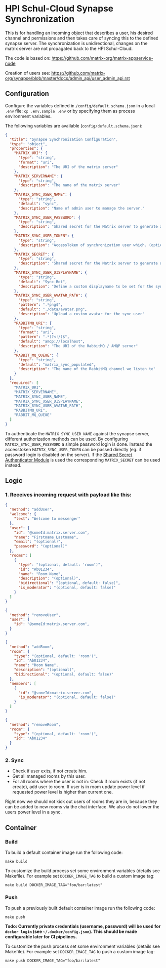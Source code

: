 # HPI Schul-Cloud Synapse Synchronization

This is for handling an incoming object that describes a user, his desired channel
and permissions and then takes care of syncing this to the defined synapse server.
The synchronization is unidirectional, changes on the matrix server are not
propagated back to the HPI Schul-Cloud.

The code is based on: https://github.com/matrix-org/matrix-appservice-node

Creation of users see: https://github.com/matrix-org/synapse/blob/master/docs/admin_api/user_admin_api.rst

## Configuration

Configure the variables defined in `/config/default.schema.json` in a local `.env` file:
`cp .env.sample .env` or by specifying them as process environment variables.

The following variables are available (`config/default.schema.json`):

```json
{
  "title": "Synapse Synchronization Configuration",
  "type": "object",
  "properties": {
    "MATRIX_URI": {
      "type": "string",
      "format": "uri",
      "description": "The URI of the matrix server"
    },
    "MATRIX_SERVERNAME": {
      "type": "string",
      "description": "The name of the matrix server"
    },
    "MATRIX_SYNC_USER_NAME": {
      "type": "string",
      "default": "sync",
      "description": "Name of admin user to manage the server."
    },
    "MATRIX_SYNC_USER_PASSWORD": {
      "type": "string",
      "description": "Shared secret for the Matrix server to generate access tokens. (optional - if MATRIX_SYNC_USER_TOKEN or MATRIX_SECRET are set)"
    },
    "MATRIX_SYNC_USER_TOKEN": {
      "type": "string",
      "description": "AccessToken of synchronization user which. (optional - if MATRIX_SYNC_USER_PASSWORD or MATRIX_SECRET are set)"
    },
    "MATRIX_SECRET": {
      "type": "string",
      "description": "Shared secret for the Matrix server to generate access tokens. (optional - if MATRIX_SYNC_USER_PASSWORD or MATRIX_SYNC_USER_TOKEN are set)"
    },
    "MATRIX_SYNC_USER_DISPLAYNAME": {
      "type": "string",
      "default": "Sync-Bot",
      "description": "Define a custom displayname to be set for the sync user"
    },
    "MATRIX_SYNC_USER_AVATAR_PATH": {
      "type": "string",
      "pattern": ".*png$",
      "default": "./data/avatar.png",
      "description": "Upload a custom avatar for the sync user"
    },
    "RABBITMQ_URI": {
      "type": "string",
      "format": "uri",
      "pattern": ".*(?<!/)$",
      "default": "amqp://localhost",
      "description": "The URI of the RabbitMQ / AMQP server"
    },
    "RABBIT_MQ_QUEUE": {
      "type": "string",
      "default": "matrix_sync_populated",
      "description": "The name of the RabbitMQ channel we listen to"
    }
  },
  "required": [
    "MATRIX_URI",
    "MATRIX_SERVERNAME",
    "MATRIX_SYNC_USER_NAME",
    "MATRIX_SYNC_USER_DISPLAYNAME",
    "MATRIX_SYNC_USER_AVATAR_PATH",
    "RABBITMQ_URI",
    "RABBIT_MQ_QUEUE"
  ]
}
```

To authenticate the `MATRIX_SYNC_USER_NAME` against the synapse server, different authorization methods can be used.
By configuring `MATRIX_SYNC_USER_PASSWORD` a simple password login is done.
Instead the accesstoken `MATRIX_SYNC_USER_TOKEN` can be passed directly (eg. if password login is disabled on the server).
If the [Shared Secret Authenticator Module](https://github.com/devture/matrix-synapse-shared-secret-auth) is used
the corresponding `MATRIX_SECRET` can be used instead.

## Logic

### 1. Receives incoming request with payload like this:

```json
{
  "method": "addUser",
  "welcome": {
    "text": "Welcome to messenger"
  },
  "user": {
    "id": "@someId:matrix.server.com",
    "name": "Firstname Lastname",
    "email": "(optional)",
    "password": "(optional)"
  },
  "rooms": [
    {
      "type": "(optional, default: 'room')",
      "id": "Ab01234",
      "name": "Room Name",
      "description": "(optional)",
      "bidirectional": "(optional, default: false)",
      "is_moderator": "(optional, default: false)"
    }
  ]
}
```

```json
{
  "method": "removeUser",
  "user": {
    "id": "@someId:matrix.server.com",
  }
}
```

```json
{
  "method": "addRoom",
  "room": {
    "type": "(optional, default: 'room')",
    "id": "Ab01234",
    "name": "Room Name",
    "description": "(optional)",
    "bidirectional": "(optional, default: false)"
  },
  "members": [
    {
      "id": "@someId:matrix.server.com",
      "is_moderator": "(optional, default: false)"
    }
  ]
}
```

```json
{
  "method": "removeRoom",
  "room": {
    "type": "(optional, default: 'room')",
    "id": "Ab01234"
  }
}
```

### 2. Sync

- Check if user exits, if not create him.
- Get all managed rooms by this user.
- For all rooms where the user is not in: Check if room exists (if not create), add user to room. If user is in room update power level if requested power level is higher than current one.

Right now we should not kick out users of rooms they are in, because they can be added to new rooms via the chat interface.
We also do not lower the users power level in a sync.

## Container

### Build

To build a default container image run the following code:

```
make build
```

To customize the build process set some environment variables (details see
Makefile). For example set `DOCKER_IMAGE_TAG` to build a custom image tag:

```
make build DOCKER_IMAGE_TAG="foo/bar:latest"
```

### Push

To push a previously built default container image run the following code:

```
make push
```

**Todo: Currently private credentials (username, password) will be used for
`docker login` (see `~/.docker/config.json`). This should be made configurable
later for CI pipelines.**

To customize the push process set some environment variables (details see
Makefile). For example set `DOCKER_IMAGE_TAG` to push a custom image tag:

```
make push DOCKER_IMAGE_TAG="foo/bar:latest"
```
